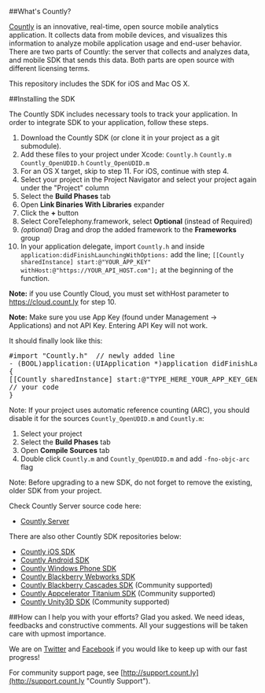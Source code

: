 ##What's Countly?

[Countly](http://count.ly) is an innovative, real-time, open source mobile analytics application. 
It collects data from mobile devices, and visualizes this information to analyze mobile application 
usage and end-user behavior. There are two parts of Countly: the server that collects and analyzes data, 
and mobile SDK that sends this data. Both parts are open source with different licensing terms.

This repository includes the SDK for iOS and Mac OS X.

##Installing the SDK

The Countly SDK includes necessary tools to track your application. In order to integrate SDK to your application, follow these steps.

1. Download the Countly SDK (or clone it in your project as a git submodule).
2. Add these files to your project under Xcode: `Countly.h` `Countly.m` `Countly_OpenUDID.h` `Countly_OpenUDID.m`
3. For an OS X target, skip to step 11. For iOS, continue with step 4.
4. Select your project in the Project Navigator and select your project again under the "Project" column
5. Select the **Build Phases** tab
6. Open **Link Binaries With Libraries** expander
7. Click the **+** button
8. Select CoreTelephony.framework, select **Optional** (instead of Required)
9. *(optional)* Drag and drop the added framework to the **Frameworks** group
10. In your application delegate, import `Countly.h`
and inside `application:didFinishLaunchingWithOptions:`  add the line;
`[[Countly sharedInstance] start:@"YOUR_APP_KEY" withHost:@"https://YOUR_API_HOST.com"];` at the beginning of the function.

**Note:** if you use Countly Cloud, you must set withHost parameter to https://cloud.count.ly for step 10.

**Note:** Make sure you use App Key (found under Management -> Applications) and not API Key. Entering API Key will not work. 

It should finally look like this:

<pre class="prettyprint">
#import "Countly.h"  // newly added line
- (BOOL)application:(UIApplication *)application didFinishLaunchingWithOptions:(NSDictionary *)launchOptions
{
[[Countly sharedInstance] start:@"TYPE_HERE_YOUR_APP_KEY_GENERATED_IN_COUNTLY_ADMIN_DASHBOARD" withHost:@"http://TYPE_HERE_URL_WHERE_API_IS_HOSTED"]; // newly added line
// your code
}
</pre>

Note: If your project uses automatic reference counting (ARC), you should disable it for the sources `Countly_OpenUDID.m` and `Countly.m`:

1. Select your project
2. Select the **Build Phases** tab
3. Open **Compile Sources** tab
4. Double click `Countly.m` and `Countly_OpenUDID.m` and add `-fno-objc-arc` flag

Note: Before upgrading to a new SDK, do not forget to remove the existing, older SDK from your project.


Check Countly Server source code here: 

- [Countly Server](https://github.com/Countly/countly-server)

There are also other Countly SDK repositories below:

- [Countly iOS SDK](https://github.com/Countly/countly-sdk-ios)
- [Countly Android SDK](https://github.com/Countly/countly-sdk-android)
- [Countly Windows Phone SDK](https://github.com/Countly/countly-sdk-windows-phone)
- [Countly Blackberry Webworks SDK](https://github.com/Countly/countly-sdk-blackberry-webworks)
- [Countly Blackberry Cascades SDK](https://github.com/craigmj/countly-sdk-blackberry10-cascades) (Community supported)
- [Countly Appcelerator Titanium SDK](https://github.com/euforic/Titanium-Count.ly) (Community supported)
- [Countly Unity3D SDK](https://github.com/Countly/countly-sdk-unity) (Community supported)

##How can I help you with your efforts?
Glad you asked. We need ideas, feedbacks and constructive comments. All your suggestions will be taken care with upmost importance. 

We are on [Twitter](http://twitter.com/gocountly) and [Facebook](http://www.facebook.com/Countly) if you would like to keep up with our fast progress!

For community support page, see [http://support.count.ly](http://support.count.ly "Countly Support").
